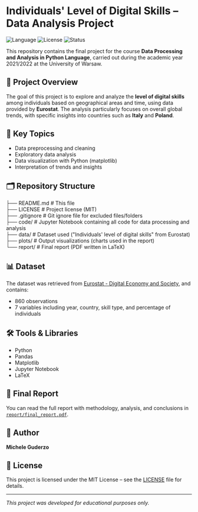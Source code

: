 # Individuals' Level of Digital Skills – Data Analysis Project

![Language](https://img.shields.io/badge/code-python-blue?logo=python&logoColor=white)
![License](https://img.shields.io/badge/license-MIT-green?logo=open-source-initiative)
![Status](https://img.shields.io/badge/status-finished-success?style=flat&logo=github)

This repository contains the final project for the course **Data Processing and Analysis in Python Language**, carried out during the academic year 2021/2022 at the University of Warsaw.

## 📌 Project Overview

The goal of this project is to explore and analyze the **level of digital skills** among individuals based on geographical areas and time, using data provided by **Eurostat**. The analysis particularly focuses on overall global trends, with specific insights into countries such as **Italy** and **Poland**.

## 🧠 Key Topics

- Data preprocessing and cleaning
- Exploratory data analysis
- Data visualization with Python (matplotlib)
- Interpretation of trends and insights

## 🗂️ Repository Structure

├── README.md      # This file  
├── LICENSE        # Project license (MIT)  
├── .gitignore     # Git ignore file for excluded files/folders  
├── code/          # Jupyter Notebook containing all code for data processing and analysis  
├── data/          # Dataset used ("Individuals' level of digital skills" from Eurostat)  
├── plots/         # Output visualizations (charts used in the report)  
└── report/        # Final report (PDF written in LaTeX)  

## 📊 Dataset

The dataset was retrieved from [Eurostat - Digital Economy and Society](https://ec.europa.eu/eurostat/web/digital-economy-and-society), and contains:

- 860 observations
- 7 variables including year, country, skill type, and percentage of individuals

## 🛠 Tools & Libraries

- Python
- Pandas
- Matplotlib
- Jupyter Notebook
- LaTeX

## 📄 Final Report

You can read the full report with methodology, analysis, and conclusions in [`report/final_report.pdf`](report/final_report.pdf).

## 👤 Author

**Michele Guderzo**  

## 📝 License

This project is licensed under the MIT License – see the [LICENSE](LICENSE) file for details.

---

*This project was developed for educational purposes only.*
